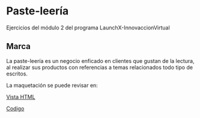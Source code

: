 # Paste-leería

Ejercicios del módulo 2 del programa LaunchX-InnovaccionVirtual

## Marca

La paste-leería es un negocio enficado en clientes que gustan de la lectura, al realizar sus productos con referencias a temas relacionados todo tipo de escritos.



La maquetación se puede revisar en:

[Vista HTML](./site/)

[Codigo](https://github.com/alcortes-dev/pasteleeria/tree/main/site)
